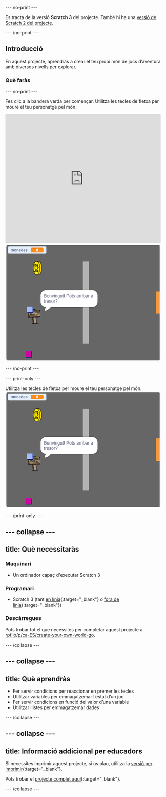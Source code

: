--- no-print ---

Es tracta de la versió **Scratch 3** del projecte. També hi ha una [versió de Scratch 2 del projecte](https://projects.raspberrypi.org/ca-ES/projects/create-your-own-world-scratch2).

--- /no-print ---

## Introducció

En aquest projecte, aprendràs a crear el teu propi món de jocs d’aventura amb diversos nivells per explorar.

### Què faràs

--- no-print ---

Fes clic a la bandera verda per començar. Utilitza les tecles de fletxa per moure el teu personatge pel món.

<div class="scratch-preview">
  <iframe allowtransparency="true" width="485" height="402" src="https://scratch.mit.edu/projects/embed/395711839/?autostart=false" frameborder="0" scrolling="no"></iframe>
  <img src="images/showcase.png">
</div>

--- /no-print ---

--- print-only ---

Utilitza les tecles de fletxa per moure el teu personatge pel món. ![showcase.png](images/showcase.png)

--- /print-only ---

--- collapse ---
---
title: Què necessitaràs
---

### Maquinari

- Un ordinador capaç d'executar Scratch 3

### Programari

- Scratch 3 (tant [en línia](https://rpf.io/scratchon){:target="_blank"} o [fora de línia](https://rpf.io/scratchoff){:target="_blank"})

### Descàrregues

Pots trobar tot el que necessites per completar aquest projecte a [rpf.io/p/ca-ES/create-your-own-world-go](https://rpf.io/p/ca-ES/create-your-own-world-go).

--- /collapse ---

--- collapse ---
---
title: Què aprendràs
---

- Fer servir condicions per reaccionar en prémer les tecles
- Utilitzar variables per emmagatzemar l’estat d’un joc
- Fer servir condicions en funció del valor d’una variable
- Utilitzar llistes per emmagatzemar dades

--- /collapse ---

--- collapse ---
---
title: Informació addicional per educadors
---

Si necessites imprimir aquest projecte, si us plau, utilitza la [versió per imprimir](https://projects.raspberrypi.org/ca-ES/projects/create-your-own-world/print){:target="_blank"}.

Pots trobar el [projecte complet aquí](https://rpf.io/p/ca-ES/create-your-own-world-get){:target="_blank"}.

--- /collapse ---